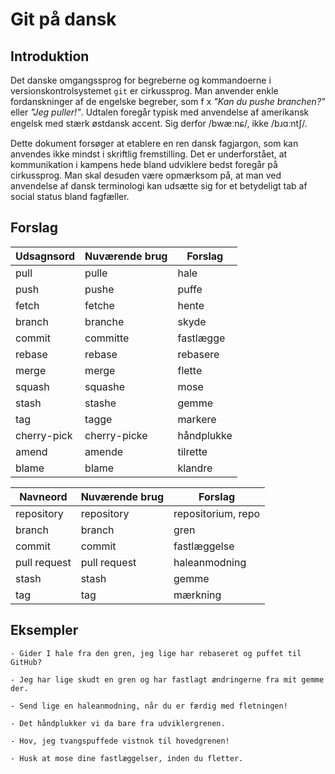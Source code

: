 # Git på dansk

## Introduktion

Det danske omgangssprog for begreberne og kommandoerne i versionskontrolsystemet `git` er cirkussprog.
Man anvender enkle fordanskninger af de engelske begreber, som f x _"Kan du pushe branchen?"_ eller _"Jeg puller!"_.
Udtalen foregår typisk med anvendelse af amerikansk engelsk med stærk østdansk accent.
Sig derfor /bwæːnɕ/, ikke /bɹɑːntʃ/.

Dette dokument forsøger at etablere en ren dansk fagjargon, som kan anvendes ikke mindst i skriftlig fremstilling.
Det er underforstået, at kommunikation i kampens hede bland udviklere bedst foregår på cirkussprog.
Man skal desuden være opmærksom på, at man ved anvendelse af dansk terminologi kan udsætte sig for et betydeligt tab af social status bland fagfæller. 

## Forslag


| Udsagnsord  | Nuværende brug | Forslag       |
|-------------|----------------|---------------|
| pull        | pulle          | hale          |
| push        | pushe          | puffe         |
| fetch       | fetche         | hente         |
| branch      | branche        | skyde         |
| commit      | committe       | fastlægge     |
| rebase      | rebase         | rebasere      |
| merge       | merge          | flette        |
| squash      | squashe        | mose          |
| stash       | stashe         | gemme         |
| tag         | tagge          | markere       |
| cherry-pick | cherry-picke   | håndplukke    |
| amend       | amende         | tilrette      |
| blame       | blame          | klandre       |

| Navneord     | Nuværende brug | Forslag      |
|--------------|----------------|--------------|
| repository   | repository     | repositorium, repo |
| branch       | branch         | gren         |
| commit       | commit         | fastlæggelse |
| pull request | pull request   | haleanmodning|
| stash        | stash          | gemme        |
| tag          | tag            | mærkning     |

## Eksempler

    - Gider I hale fra den gren, jeg lige har rebaseret og puffet til GitHub?

    - Jeg har lige skudt en gren og har fastlagt ændringerne fra mit gemme der.

    - Send lige en haleanmodning, når du er færdig med fletningen!

    - Det håndplukker vi da bare fra udviklergrenen.
    
    - Hov, jeg tvangspuffede vistnok til hovedgrenen!

    - Husk at mose dine fastlæggelser, inden du fletter.

